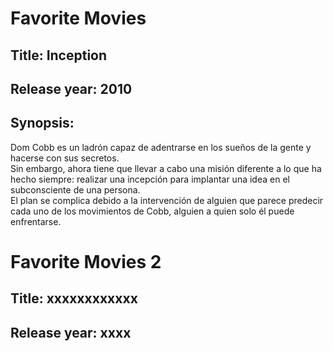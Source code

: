 # Favorite Movies

## Title: Inception

## Release year: 2010

## Synopsis:  
Dom Cobb es un ladrón capaz de adentrarse en los sueños de la gente y hacerse con sus secretos.  
Sin embargo, ahora tiene que llevar a cabo una misión diferente a lo que ha hecho siempre: realizar una incepción para implantar una idea en el subconsciente de una persona.  
El plan se complica debido a la intervención de alguien que parece predecir cada uno de los movimientos de Cobb, alguien a quien solo él puede enfrentarse.

# Favorite Movies 2

## Title: xxxxxxxxxxxx

## Release year: xxxx
